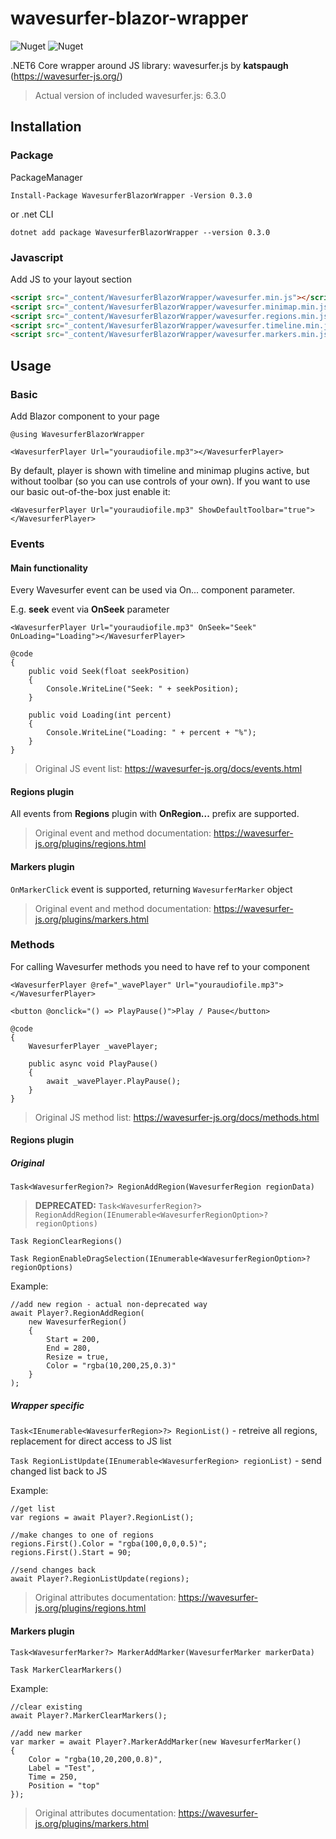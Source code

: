 # wavesurfer-blazor-wrapper

![Nuget](https://img.shields.io/nuget/v/WavesurferBlazorWrapper) ![Nuget](https://img.shields.io/nuget/dt/WavesurferBlazorWrapper)

.NET6 Core wrapper around JS library: wavesurfer.js by **katspaugh** (https://wavesurfer-js.org/)

> Actual version of included wavesurfer.js: 6.3.0

## Installation

### Package
PackageManager
```
Install-Package WavesurferBlazorWrapper -Version 0.3.0
```
or .net CLI
```
dotnet add package WavesurferBlazorWrapper --version 0.3.0
```

### Javascript
Add JS to your layout <head> section
```html
<script src="_content/WavesurferBlazorWrapper/wavesurfer.min.js"></script>
<script src="_content/WavesurferBlazorWrapper/wavesurfer.minimap.min.js"></script>
<script src="_content/WavesurferBlazorWrapper/wavesurfer.regions.min.js"></script>
<script src="_content/WavesurferBlazorWrapper/wavesurfer.timeline.min.js"></script>
<script src="_content/WavesurferBlazorWrapper/wavesurfer.markers.min.js"></script>
```

## Usage

### Basic
Add Blazor component to your page
```razor
@using WavesurferBlazorWrapper

<WavesurferPlayer Url="youraudiofile.mp3"></WavesurferPlayer>
```
By default, player is shown with timeline and minimap plugins active, but without toolbar (so you can use controls of your own). If you want to use our basic out-of-the-box just enable it:
```razor
<WavesurferPlayer Url="youraudiofile.mp3" ShowDefaultToolbar="true"></WavesurferPlayer>
```

### Events

#### Main functionality

Every Wavesurfer event can be used via On... component parameter.
  
E.g. **seek** event via **OnSeek** parameter
```razor
<WavesurferPlayer Url="youraudiofile.mp3" OnSeek="Seek" OnLoading="Loading"></WavesurferPlayer>

@code
{
    public void Seek(float seekPosition)
    {
        Console.WriteLine("Seek: " + seekPosition);
    }

    public void Loading(int percent)
    {
        Console.WriteLine("Loading: " + percent + "%");
    }
}
```
  
> Original JS event list: https://wavesurfer-js.org/docs/events.html

#### Regions plugin

All events from **Regions** plugin with **OnRegion...** prefix are supported.

> Original event and method documentation: https://wavesurfer-js.org/plugins/regions.html

#### Markers plugin

`OnMarkerClick` event is supported, returning `WavesurferMarker` object

> Original event and method documentation: https://wavesurfer-js.org/plugins/markers.html
  
### Methods  
For calling Wavesurfer methods you need to have ref to your component  
```razor
<WavesurferPlayer @ref="_wavePlayer" Url="youraudiofile.mp3"></WavesurferPlayer>

<button @onclick="() => PlayPause()">Play / Pause</button>
  
@code
{
    WavesurferPlayer _wavePlayer;

    public async void PlayPause()
    {
        await _wavePlayer.PlayPause();
    }
}
```
> Original JS method list: https://wavesurfer-js.org/docs/methods.html

#### Regions plugin

##### Original

`Task<WavesurferRegion?> RegionAddRegion(WavesurferRegion regionData)`

> **DEPRECATED:** `Task<WavesurferRegion?> RegionAddRegion(IEnumerable<WavesurferRegionOption>? regionOptions)`

`Task RegionClearRegions()`

`Task RegionEnableDragSelection(IEnumerable<WavesurferRegionOption>? regionOptions)`

Example:
```razor
//add new region - actual non-deprecated way
await Player?.RegionAddRegion(
    new WavesurferRegion()
    {
        Start = 200,
        End = 280,
        Resize = true,
        Color = "rgba(10,200,25,0.3)"
    }
);
```

##### Wrapper specific

`Task<IEnumerable<WavesurferRegion>?> RegionList()` - retreive all regions, replacement for direct access to JS list

`Task RegionListUpdate(IEnumerable<WavesurferRegion> regionList)` - send changed list back to JS

Example:
```razor
//get list
var regions = await Player?.RegionList();

//make changes to one of regions
regions.First().Color = "rgba(100,0,0,0.5)";
regions.First().Start = 90;

//send changes back
await Player?.RegionListUpdate(regions);
```

> Original attributes documentation: https://wavesurfer-js.org/plugins/regions.html
 
#### Markers plugin

`Task<WavesurferMarker?> MarkerAddMarker(WavesurferMarker markerData)`

`Task MarkerClearMarkers()`

Example:
```razor
//clear existing
await Player?.MarkerClearMarkers();

//add new marker
var marker = await Player?.MarkerAddMarker(new WavesurferMarker()
{
    Color = "rgba(10,20,200,0.8)",
    Label = "Test",
    Time = 250,
    Position = "top"
});
```

> Original attributes documentation: https://wavesurfer-js.org/plugins/markers.html
